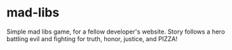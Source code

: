 # mad-libs
Simple mad libs game, for a fellow developer's website.
Story follows a hero battling evil and fighting for truth, honor, justice, and PIZZA!

